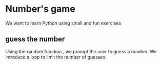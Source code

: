 # Number's game
We want to learn Python using small and fun exercises

## guess the number
Using the random function , we prompt the user to guess a number.
We introduce a loop to limit the number of guesses